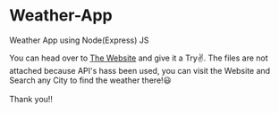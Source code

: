 # Weather-App
Weather App using Node(Express) JS

You can head over to <a href="https://get-the-weather-app.herokuapp.com/">The Website</a> and give it a Try✌. The files are not attached because API's hass been used, you can visit the Website and Search any City to find the weather there!😃<br><br>
Thank you!!

